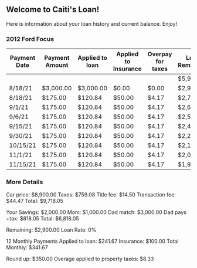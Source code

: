 ## Welcome to Caiti's Loan!

Here is information about your loan history and current balance. Enjoy!

### 2012 Ford Focus

| Payment Date | Payment Amount | Applied to loan | Applied to Insurance | Overpay for taxes | Loan Remaining | Tax Pool |
| ------------ | -------------- | --------------- | -------------------- | ----------------- | -------------- | -------- |
|              |                |                 |                      |                   | $5,900.00      | $0.00    |
| 8/18/21      | $3,000.00      | $3,000.00       | $0.00                | $0.00             | $2,900.00      |          |
| 8/18/21      | $175.00        | $120.84         | $50.00               | $4.17             | $2,779.17      | $4.17    |
| 9/1/21       | $175.00        | $120.84         | $50.00               | $4.17             | $2,658.33      | $8.33    |
| 9/6/21       | $175.00        | $120.84         | $50.00               | $4.17             | $2,537.50      | $12.50   |
| 9/15/21      | $175.00        | $120.84         | $50.00               | $4.17             | $2,416.66      | $16.66   |
| 9/30/21      | $175.00        | $120.84         | $50.00               | $4.17             | $2,295.83      | $20.83   |
| 10/15/21     | $175.00        | $120.84         | $50.00               | $4.17             | $2,174.99      | $24.99   |
| 11/1/21      | $175.00        | $120.84         | $50.00               | $4.17             | $2,054.16      | $29.16   |
| 11/15/21     | $175.00        | $120.84         | $50.00               | $4.17             | $1,933.32      | $33.32   |

### More Details

Car price:	        $8,900.00 
Taxes:    	        $759.08 
Title fee:	        $14.50 
Transaction fee:	  $44.47 
Total:	            $9,718.05 
	
	
Your Savings:     	 $2,000.00 
Mom:	               $1,000.00 
Dad match:           $3,000.00 
Dad pays +tax:    	 $818.05 
Total:            	 $6,818.05 
	
Remaining:        	 $2,900.00 
Loan Rate:           0%
	
12 Monthly Payments
Applied to loan:	   $241.67 
Insurance:           $100.00 
Total Monthly:       $341.67 
	
Round up:            $350.00
Overage applied 
to property taxes:	 $8.33 
